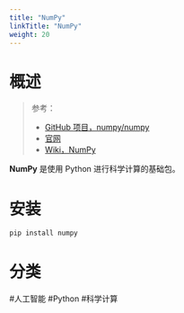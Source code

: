```yaml
---
title: "NumPy"
linkTitle: "NumPy"
weight: 20
---
```


# 概述

> 参考：
>
> - [GitHub 项目，numpy/numpy](https://github.com/numpy/numpy)
> - [官网](https://numpy.org/)
> - [Wiki，NumPy](https://en.wikipedia.org/wiki/NumPy)

**NumPy** 是使用 Python 进行科学计算的基础包。

# 安装

```bash
pip install numpy
```

# 分类

 #人工智能 #Python #科学计算
